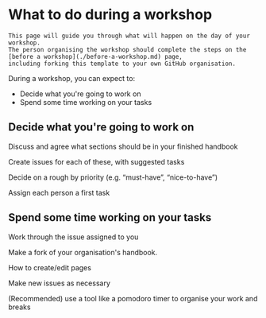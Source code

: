 # What to do during a workshop

```{note}
This page will guide you through what will happen on the day of your workshop.
The person organising the workshop should complete the steps on the [before a workshop](./before-a-workshop.md) page,
including forking this template to your own GitHub organisation.
```

During a workshop, you can expect to:

- Decide what you're going to work on
- Spend some time working on your tasks

## Decide what you're going to work on

Discuss and agree what sections should be in your finished handbook

Create issues for each of these, with suggested tasks

Decide on a rough by priority (e.g. “must-have”, “nice-to-have”)

Assign each person a first task

## Spend some time working on your tasks

Work through the issue assigned to you

Make a fork of your organisation's handbook. 

How to create/edit pages

Make new issues as necessary

(Recommended) use a tool like a pomodoro timer to organise your work and breaks
